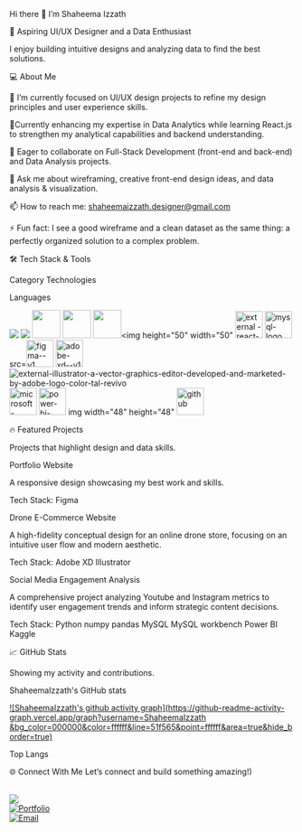 

Hi there 👋 I’m Shaheema Izzath

🎨 Aspiring UI/UX Designer and a Data Enthusiast

I enjoy building intuitive designs and analyzing data to find the best solutions.

💻 About Me

🔭 I’m currently focused on UI/UX design projects to refine my design principles and user experience skills.

🌱Currently enhancing my expertise in Data Analytics while learning React.js to strengthen my analytical capabilities and backend understanding.

👯 Eager to collaborate on Full-Stack Development (front-end and back-end) and Data Analysis projects.

💬 Ask me about wireframing, creative front-end design ideas, and data analysis & visualization.

📫 How to reach me: shaheemaizzath.designer@gmail.com

⚡ Fun fact: I see a good wireframe and a clean dataset as the same thing: a perfectly organized solution to a complex problem.


🛠️ Tech Stack & Tools

Category	Technologies

Languages
  
<img src="https://img.icons8.com/color/48/000000/python.png" /> <img src="https://img.icons8.com/color/48/000000/java-coffee-cup-logo.png" /> <img height="50" width="50" src="https://img.icons8.com/color/48/000000/html-5.png" /> <img height="50" width="50" src="https://img.icons8.com/color/48/000000/css.png" /> <img height="50" width="50" src="https://img.icons8.com/color/48/000000/javascript.png"/><img height="50" width="50" 
 <img height="48" width="48" src="https://img.icons8.com/external-tal-revivo-color-tal-revivo/48/external-react-a-javascript-library-for-building-user-interfaces-logo-color-tal-revivo.png" alt="external 
-react-a-javascript-library-for-building-user-interfaces-logo-color-tal-revivo"/>  <img width="48" height="48" src="https://img.icons8.com/fluency/48/mysql-logo.png" alt="mysql-logo"/> 	src=<img width="48" height="48" src="https://img.icons8.com/color/48/figma--v1.png" alt="figma--v1"/> <img src="48" height="48" src="https://img.icons8.com/color/48/adobe-xd--v1.png" alt="adobe-xd--v1"/> <img src="https://img.icons8.com/external-tal-revivo-color-tal-revivo/48/external-illustrator-a-vector-graphics-editor-developed-and-marketed-by-adobe-logo-color-tal-revivo.png" alt="external-illustrator-a-vector-graphics-editor-developed-and-marketed-by-adobe-logo-color-tal-revivo"/>
 <img width="48" height="48" src="https://img.icons8.com/color/48/microsoft-excel-2019--v1.png" alt="microsoft-excel-2019--v1"/>  <img width="48" height="48"  src="https://img.icons8.com/color/48/power-bi-2021.png" alt="power-bi-2021--v1.png"/> img width="48" height="48" <img width="48" height="48" src="https://img.icons8.com/sf-regular-filled/48/github.png" alt="github"/> 

 



🔥 Featured Projects

Projects that highlight design and data skills.

Portfolio Website

A responsive design showcasing my best work and skills.

Tech Stack: Figma

Drone E-Commerce Website

A high-fidelity conceptual design for an online drone store, focusing on an intuitive user flow and modern aesthetic.

Tech Stack: Adobe XD Illustrator

Social Media Engagement Analysis

A comprehensive project analyzing Youtube and Instagram metrics to identify user engagement trends and inform strategic content decisions.

Tech Stack: Python numpy pandas MySQL MySQL workbench Power BI Kaggle


📈 GitHub Stats

Showing my activity and contributions.


ShaheemaIzzath's GitHub stats




[![ShaheemaIzzath's github activity graph](https://github-readme-activity-graph.vercel.app/graph?username=ShaheemaIzzath &bg_color=000000&color=ffffff&line=51f565&point=ffffff&area=true&hide_border=true)](https://github.com/ShaheemaIzzath/github-readme-activity-graph)




Top Langs

🌐 Connect With Me
Let’s connect and build something amazing!)



  <br /> [<img src="https://img.shields.io/badge/LinkedIn-0077B5?style=for-the-badge&logo=linkedin&logoColor=white" />](https://www.linkedin.com/in/shaheema-izzath) <br/> <a href=""><img src="https://img.shields.io/badge/Portfolio-FF5722?style=for-the-badge&amp;logo=google-chrome&amp;logoColor=white" alt="Portfolio"></a><br>
<a href="mailto:shaheemaizzath.designer@gmail.com"><img src="https://img.shields.io/badge/Gmail-D14836?style=for-the-badge&amp;logo=gmail&amp;logoColor=white" alt="Email"></a></p>






